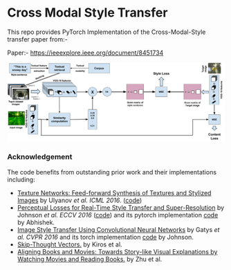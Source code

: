 # Cross Modal Style Transfer

This repo provides PyTorch Implementation of the Cross-Modal-Style transfer paper from:- 

Paper:- https://ieeexplore.ieee.org/document/8451734

<img src='images/cross_modal_style_vec.png' />

### Acknowledgement
The code benefits from outstanding prior work and their implementations including:
- [Texture Networks: Feed-forward Synthesis of Textures and Stylized Images](https://arxiv.org/pdf/1603.03417.pdf) by Ulyanov *et al. ICML 2016*. ([code](https://github.com/DmitryUlyanov/texture_nets))
- [Perceptual Losses for Real-Time Style Transfer and Super-Resolution](https://arxiv.org/pdf/1603.08155.pdf) by Johnson *et al. ECCV 2016* ([code](https://github.com/jcjohnson/fast-neural-style)) and its pytorch implementation [code](https://github.com/darkstar112358/fast-neural-style) by Abhishek.
- [Image Style Transfer Using Convolutional Neural Networks](http://www.cv-foundation.org/openaccess/content_cvpr_2016/papers/Gatys_Image_Style_Transfer_CVPR_2016_paper.pdf) by Gatys *et al. CVPR 2016* and its torch implementation [code](https://github.com/jcjohnson/neural-style) by Johnson.
- [Skip-Thought Vectors.](https://arxiv.org/pdf/1506.06726.pdf) by Kiros et al. 
- [Aligning Books and Movies: Towards Story-like Visual Explanations by Watching Movies and Reading Books.](https://arxiv.org/pdf/1506.06724.pdf) by Zhu et al. 
